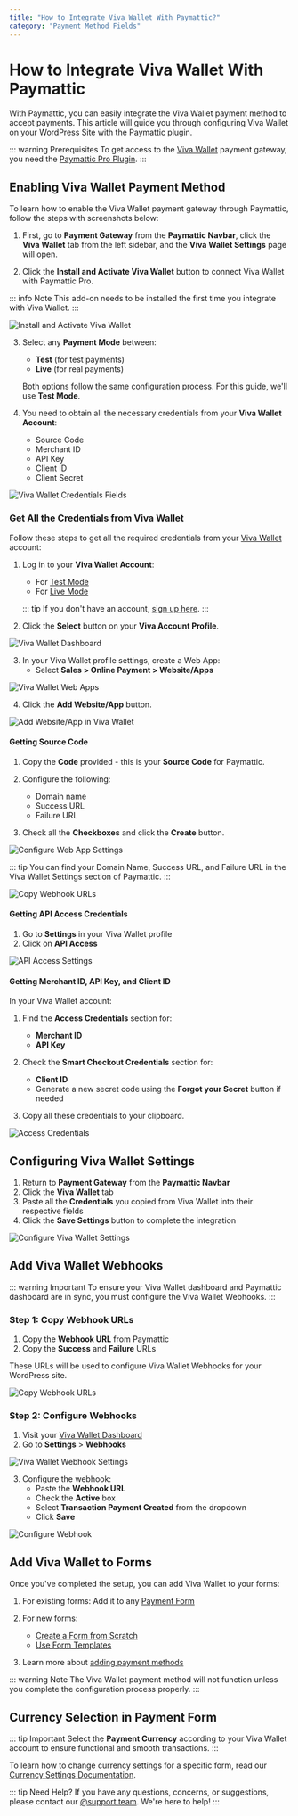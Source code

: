 ```yaml
---
title: "How to Integrate Viva Wallet With Paymattic?"
category: "Payment Method Fields"
---
```

# How to Integrate Viva Wallet With Paymattic

With Paymattic, you can easily integrate the Viva Wallet payment method to accept payments. This article will guide you through configuring Viva Wallet on your WordPress Site with the Paymattic plugin.

::: warning Prerequisites
To get access to the [Viva Wallet](https://www.viva.com/en-gb) payment gateway, you need the [Paymattic Pro Plugin](/getting-started-with-paymattic/how-to-install-and-activate-paymattic-in-wordpress).
:::

## Enabling Viva Wallet Payment Method

To learn how to enable the Viva Wallet payment gateway through Paymattic, follow the steps with screenshots below:

1. First, go to **Payment Gateway** from the **Paymattic Navbar**, click the **Viva Wallet** tab from the left sidebar, and the **Viva Wallet Settings** page will open.

2. Click the **Install and Activate Viva Wallet** button to connect Viva Wallet with Paymattic Pro.

::: info Note
This add-on needs to be installed the first time you integrate with Viva Wallet.
:::

![Install and Activate Viva Wallet](/images/payment-method-fields/how-to-integrate-viva-wallet-with-paymattic/Payment-Gateway-Viva-Wallet-Install-Activate-Vi-a-wallet-button-scaled.webp)

3. Select any **Payment Mode** between:
   - **Test** (for test payments)
   - **Live** (for real payments)
   
   Both options follow the same configuration process. For this guide, we'll use **Test Mode**.

4. You need to obtain all the necessary credentials from your **Viva Wallet Account**:
   - Source Code
   - Merchant ID
   - API Key
   - Client ID
   - Client Secret

![Viva Wallet Credentials Fields](/images/payment-method-fields/how-to-integrate-viva-wallet-with-paymattic/Payent-mode-Source-code-Merchant-ID-API-Key-Client-ID-Client-Secret.webp)

### Get All the Credentials from Viva Wallet 

Follow these steps to get all the required credentials from your [Viva Wallet](https://www.viva.com/en-gb) account:

1. Log in to your **Viva Wallet Account**:
   - For [Test Mode](https://demo.vivapayments.com/)
   - For [Live Mode](https://www.vivapayments.com/)
   
   ::: tip
   If you don't have an account, [sign up here](https://www.viva.com/en-gb/get-started).
   :::

2. Click the **Select** button on your **Viva Account Profile**.

![Viva Wallet Dashboard](/images/payment-method-fields/how-to-integrate-viva-wallet-with-paymattic/Viava-Wallet-Dashboard-2-scaled.webp)

3. In your Viva Wallet profile settings, create a Web App:
   - Select **Sales > Online Payment > Website/Apps**

![Viva Wallet Web Apps](/images/payment-method-fields/how-to-integrate-viva-wallet-with-paymattic/Viva-Web-Apps-3-scaled.webp)

4. Click the **Add Website/App** button.

![Add Website/App in Viva Wallet](/images/payment-method-fields/how-to-integrate-viva-wallet-with-paymattic/Viva-Wallet-Add-Webhook-4-scaled.webp)

#### Getting Source Code

1. Copy the **Code** provided - this is your **Source Code** for Paymattic.

2. Configure the following:
   - Domain name
   - Success URL
   - Failure URL
   
3. Check all the **Checkboxes** and click the **Create** button.

![Configure Web App Settings](/images/payment-method-fields/how-to-integrate-viva-wallet-with-paymattic/Viva-Wallet-web-app-5-scaled.webp)

::: tip
You can find your Domain Name, Success URL, and Failure URL in the Viva Wallet Settings section of Paymattic.
:::

![Copy Webhook URLs](/images/payment-method-fields/how-to-integrate-viva-wallet-with-paymattic/Copy-the-webhook-URLs-1.webp)

#### Getting API Access Credentials

1. Go to **Settings** in your Viva Wallet profile
2. Click on **API Access**

![API Access Settings](/images/payment-method-fields/how-to-integrate-viva-wallet-with-paymattic/Viva-wallet-API-7-scaled.webp)

#### Getting Merchant ID, API Key, and Client ID

In your Viva Wallet account:

1. Find the **Access Credentials** section for:
   - **Merchant ID**
   - **API Key**

2. Check the **Smart Checkout Credentials** section for:
   - **Client ID**
   - Generate a new secret code using the **Forgot your Secret** button if needed

3. Copy all these credentials to your clipboard.

![Access Credentials](/images/payment-method-fields/how-to-integrate-viva-wallet-with-paymattic/Viva-wallet-Access-key-8-scaled.webp)

## Configuring Viva Wallet Settings 

1. Return to **Payment Gateway** from the **Paymattic Navbar**
2. Click the **Viva Wallet** tab
3. Paste all the **Credentials** you copied from Viva Wallet into their respective fields
4. Click the **Save Settings** button to complete the integration

![Configure Viva Wallet Settings](/images/payment-method-fields/how-to-integrate-viva-wallet-with-paymattic/Paste-all-the-credential-scaled.webp)

## Add Viva Wallet Webhooks

::: warning Important
To ensure your Viva Wallet dashboard and Paymattic dashboard are in sync, you must configure the Viva Wallet Webhooks.
:::

### Step 1: Copy Webhook URLs

1. Copy the **Webhook URL** from Paymattic
2. Copy the **Success** and **Failure** URLs
   
These URLs will be used to configure Viva Wallet Webhooks for your WordPress site.

![Copy Webhook URLs](/images/payment-method-fields/how-to-integrate-viva-wallet-with-paymattic/Copy-the-webhook-URLs.webp)

### Step 2: Configure Webhooks

1. Visit your [Viva Wallet Dashboard](https://www.vivapayments.com/)
2. Go to **Settings** > **Webhooks**

![Viva Wallet Webhook Settings](/images/payment-method-fields/how-to-integrate-viva-wallet-with-paymattic/Viva-wallet-Webhook-9-1-scaled.webp)

3. Configure the webhook:
   - Paste the **Webhook URL**
   - Check the **Active** box
   - Select **Transaction Payment Created** from the dropdown
   - Click **Save**

![Configure Webhook](/images/payment-method-fields/how-to-integrate-viva-wallet-with-paymattic/Viva-wallet-webhook-verify-11-scaled.webp)

## Add Viva Wallet to Forms

Once you've completed the setup, you can add Viva Wallet to your forms:

1. For existing forms: Add it to any [Payment Form](/payment-method-fields/how-to-create-your-first-payment-form-in-a-minute-and-accept-payments-with-paymattic)

2. For new forms:
   - [Create a Form from Scratch](/form-editor/how-to-create-a-form-from-scratch-with-paymattic)
   - [Use Form Templates](/form-editor/simple-form-templates)

3. Learn more about [adding payment methods](/payment-method-fields/how-to-use-the-payment-method-fields-section)

::: warning Note
The Viva Wallet payment method will not function unless you complete the configuration process properly.
:::

## Currency Selection in Payment Form 

::: tip Important
Select the **Payment Currency** according to your Viva Wallet account to ensure functional and smooth transactions.
:::

To learn how to change currency settings for a specific form, read our [Currency Settings Documentation](/form-settings/how-to-change-currency-settings-in-wordpress-with-paymattic).

::: tip Need Help?
If you have any questions, concerns, or suggestions, please contact our [@support team](https://wpmanageninja.com/support-tickets/). We're here to help!
:::